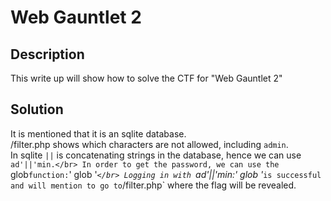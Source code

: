 # Web Gauntlet 2

## Description
This write up will show how to solve the CTF for "Web Gauntlet 2"

## Solution
It is mentioned that it is an sqlite database.</br>
/filter.php shows which characters are not allowed, including `admin`.</br>
In sqlite `||` is concatenating strings in the database, hence we can use `ad'||'min.</br>
In order to get the password, we can use the `glob` function: `' glob '*`</br>
Logging in with `ad'||'min:' glob '*` is successful and will mention to go to `/filter.php` where the flag will be revealed.</br>

